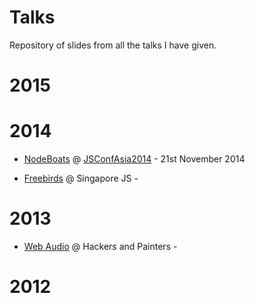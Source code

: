 ---
---

Talks
=====

Repository of slides from all the talks I have given.

# 2015

<!-- [Adventures in scheduling, buffers and parameters](http://notthetup.github.io/talks/wac-paper) @ [Web Audio Conference](wac.ircam.fr/index.html)-->

# 2014

- [NodeBoats](http://notthetup.github.io/talks/nodeboats) @ [JSConfAsia2014](http://2014.jsconf.asia/) - 21st November 2014

- [Freebirds](http://notthetup.github.io/talks/freebirds) @ Singapore JS -

# 2013

- [Web Audio](http://notthetup.github.io/talks/webaudio) @ Hackers and Painters -


# 2012
